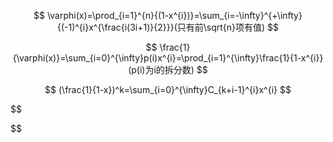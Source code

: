 $$
\varphi(x)=\prod_{i=1}^{n}{(1-x^{i})}=\sum_{i=-\infty}^{+\infty}{(-1)^{i}x^{\frac{i(3i+1)}{2}}}(只有前\sqrt{n}项有值)
$$

$$
\frac{1}{\varphi(x)}=\sum_{i=0}^{\infty}p(i)x^{i}=\prod_{i=1}^{\infty}\frac{1}{1-x^{i}}(p(i)为i的拆分数)
$$

$$
(\frac{1}{1-x})^k=\sum_{i=0}^{\infty}C_{k+i-1}^{i}x^{i}
$$

$$

$$

